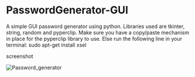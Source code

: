 # PasswordGenerator-GUI
A simple GUI password generator using python. Libraries used are tkinter, string, random and pyperclip.
Make sure you have a copy/paste mechanism in place for the pyperclip library to use. Else run the following line in your terminal:
sudo apt-get install xsel


screenshot





![Password_generator](https://user-images.githubusercontent.com/71422457/96849869-cabb5000-1473-11eb-9bf3-b0c3ee05bfb7.png)
